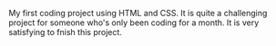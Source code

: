 My first coding project using HTML and CSS.
It is quite a challenging project for someone who's only been coding for a month. It is very satisfying to fnish this project.